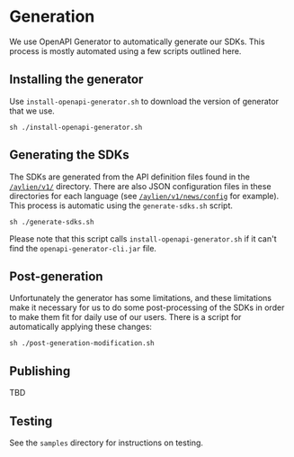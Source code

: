 # Generation

We use OpenAPI Generator to automatically generate our SDKs. This process is mostly automated using a few scripts outlined here.

## Installing the generator

Use `install-openapi-generator.sh` to download the version of generator that we use.

```
sh ./install-openapi-generator.sh
```

## Generating the SDKs

The SDKs are generated from the API definition files found in the [`/aylien/v1/`](/aylien/v1) directory. There are also JSON configuration files in these directories for each language (see [`/aylien/v1/news/config`](/aylien/v1/news/config) for example). This process is automatic using the `generate-sdks.sh` script.

```
sh ./generate-sdks.sh
```

Please note that this script calls `install-openapi-generator.sh` if it can't find the `openapi-generator-cli.jar` file.

## Post-generation

Unfortunately the generator has some limitations, and these limitations make it necessary for us to do some post-processing of the SDKs in order to make them fit for daily use of our users. There is a script for automatically applying these changes:

```
sh ./post-generation-modification.sh
```

## Publishing

TBD

## Testing

See the `samples` directory for instructions on testing.
